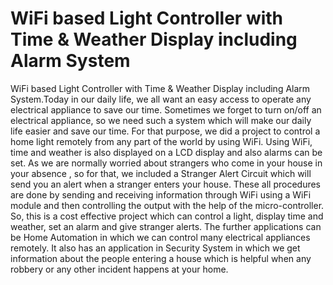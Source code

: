 # WiFi based Light Controller with Time & Weather Display including Alarm System
WiFi based Light Controller with Time & Weather Display including Alarm System.Today in our daily life, we all want an easy access to operate any electrical appliance to save our time. Sometimes we forget to turn on/off an electrical appliance, so we need such a system which will make our daily life easier and save our time. For that purpose, we did a project to control a home light remotely from any part of the world by using WiFi. Using WiFi, time and weather is also displayed on a LCD display and also alarms can be set. As we are normally worried about strangers who come in your house in your absence , so for that, we included a Stranger Alert Circuit which will send you an alert when a stranger enters your house. These all procedures are done by sending and receiving information through WiFi using a WiFi module and then controlling the output with the help of the micro-controller. So, this is a cost effective project which can control a light, display time and weather, set an alarm and give stranger alerts. The further applications can be Home Automation in which we can control many electrical appliances remotely. It also has an application in Security System in which we get information about the people entering a house which is helpful when any robbery or any other incident happens at your home.
